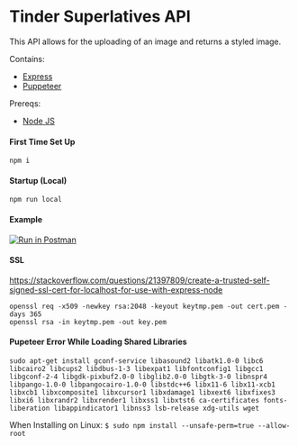 # Tinder Superlatives API

This API allows for the uploading of an image and returns a styled image. 

Contains:

* [Express](https://expressjs.com/)
* [Puppeteer](https://github.com/GoogleChrome/puppeteer)

Prereqs:

* [Node JS](https://nodejs.org/en/)

#### First Time Set Up
`npm i`

#### Startup (Local)
`npm run local`

#### Example
[![Run in Postman](https://run.pstmn.io/button.svg)](https://app.getpostman.com/run-collection/616d0b3ab4025ea47d8f)

#### SSL

https://stackoverflow.com/questions/21397809/create-a-trusted-self-signed-ssl-cert-for-localhost-for-use-with-express-node

`openssl req -x509 -newkey rsa:2048 -keyout keytmp.pem -out cert.pem -days 365`  
`openssl rsa -in keytmp.pem -out key.pem`

#### Pupeteer Error While Loading Shared Libraries

```
sudo apt-get install gconf-service libasound2 libatk1.0-0 libc6 libcairo2 libcups2 libdbus-1-3 libexpat1 libfontconfig1 libgcc1 libgconf-2-4 libgdk-pixbuf2.0-0 libglib2.0-0 libgtk-3-0 libnspr4 libpango-1.0-0 libpangocairo-1.0-0 libstdc++6 libx11-6 libx11-xcb1 libxcb1 libxcomposite1 libxcursor1 libxdamage1 libxext6 libxfixes3 libxi6 libxrandr2 libxrender1 libxss1 libxtst6 ca-certificates fonts-liberation libappindicator1 libnss3 lsb-release xdg-utils wget
``` 

When Installing on Linux: 
`$ sudo npm install --unsafe-perm=true --allow-root`